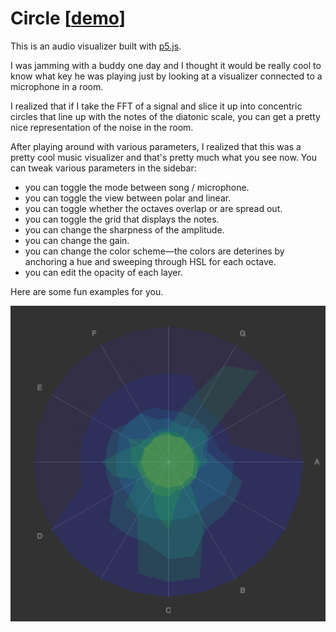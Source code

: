 # Circle [[demo](https://ccorcos.github.io/circle/)]

This is an audio visualizer built with [p5.js](http://p5js.org/).

I was jamming with a buddy one day and I thought it would be really cool to know what key he was playing just by looking at a visualizer connected to a microphone in a room.

I realized that if I take the FFT of a signal and slice it up into concentric circles that line up with the notes of the diatonic scale, you can get a pretty nice representation of the noise in the room.

After playing around with various parameters, I realized that this was a pretty cool music visualizer and that's pretty much what you see now. You can tweak various parameters in the sidebar:

- you can toggle the mode between song / microphone.
- you can toggle the view between polar and linear.
- you can toggle whether the octaves overlap or are spread out.
- you can toggle the grid that displays the notes.
- you can change the sharpness of the amplitude.
- you can change the gain.
- you can change the color scheme&mdash;the colors are deterines by anchoring a hue and sweeping through HSL for each octave.
- you can edit the opacity of each layer.

Here are some fun examples for you.

[![](./assets/logo.png)](https://ccorcos.github.io/circle/?grid=true&mode=song&view=polar&overlap=true&sharpness=6.02&gain=1.00&hue=254.23&sweep=-28.53&radius=0.37&opacity=0.10)

